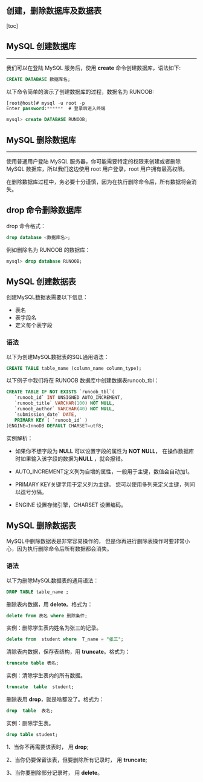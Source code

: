## 创建，删除数据库及数据表

[toc]

## MySQL 创建数据库

------

我们可以在登陆 MySQL 服务后，使用 **create** 命令创建数据库，语法如下:

```sql
CREATE DATABASE 数据库名;
```

以下命令简单的演示了创建数据库的过程，数据名为 RUNOOB:

```sql
[root@host]# mysql -u root -p   
Enter password:******  # 登录后进入终端

mysql> create DATABASE RUNOOB;
```

## MySQL 删除数据库

------

使用普通用户登陆 MySQL 服务器，你可能需要特定的权限来创建或者删除 MySQL 数据库，所以我们这边使用 root 用户登录，root 用户拥有最高权限。

在删除数据库过程中，务必要十分谨慎，因为在执行删除命令后，所有数据将会消失。



## drop 命令删除数据库

drop 命令格式：

```sql
drop database <数据库名>;
```

例如删除名为 RUNOOB 的数据库：

```sql
mysql> drop database RUNOOB;
```

## MySQL 创建数据表

创建MySQL数据表需要以下信息：

- 表名
- 表字段名
- 定义每个表字段

### 语法

以下为创建MySQL数据表的SQL通用语法：

```sql
CREATE TABLE table_name (column_name column_type);
```



以下例子中我们将在 RUNOOB 数据库中创建数据表runoob_tbl：

```sql
CREATE TABLE IF NOT EXISTS `runoob_tbl`(
   `runoob_id` INT UNSIGNED AUTO_INCREMENT,
   `runoob_title` VARCHAR(100) NOT NULL,
   `runoob_author` VARCHAR(40) NOT NULL,
   `submission_date` DATE,
   PRIMARY KEY ( `runoob_id` )
)ENGINE=InnoDB DEFAULT CHARSET=utf8;
```

实例解析：

- 如果你不想字段为 **NULL** 可以设置字段的属性为 **NOT NULL**， 在操作数据库时如果输入该字段的数据为**NULL** ，就会报错。

- AUTO_INCREMENT定义列为自增的属性，一般用于主键，数值会自动加1。

- PRIMARY KEY关键字用于定义列为主键。 您可以使用多列来定义主键，列间以逗号分隔。

- ENGINE 设置存储引擎，CHARSET 设置编码。

## MySQL 删除数据表

MySQL中删除数据表是非常容易操作的， 但是你再进行删除表操作时要非常小心，因为执行删除命令后所有数据都会消失。

### 语法

以下为删除MySQL数据表的通用语法：

```sql
DROP TABLE table_name ;
```

删除表内数据，用 **delete**。格式为：

```sql
delete from 表名 where 删除条件;
```

实例：删除学生表内姓名为张三的记录。

```sql
delete from  student where  T_name = "张三";
```

清除表内数据，保存表结构，用 **truncate**。格式为：

```sql
truncate table 表名;
```

实例：清除学生表内的所有数据。

```sql
truncate  table  student;
```

删除表用 **drop**，就是啥都没了。格式为：

```sql
drop  table  表名;
```

实例：删除学生表。

```sql
drop table student;
```

1、当你不再需要该表时， 用 **drop**;

2、当你仍要保留该表，但要删除所有记录时， 用 **truncate**;

3、当你要删除部分记录时， 用 **delete**。

